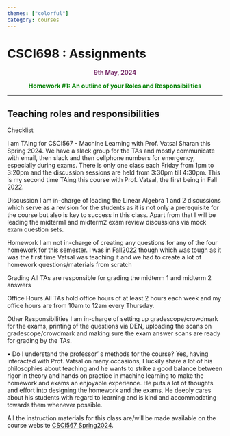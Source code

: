 ```yaml
---
themes: ["colorful"]
category: courses
---
```


# CSCI698 : Assignments
<p style="text-align:center; color:#7A306C"> <b>9th May, 2024</b> </p>
<p style='text-align:center;color:green'><b>
Homework #1: An outline of your Roles and Responsibilities</b></p>


---

## Teaching roles and responsibilities

Checklist

I am TAing for CSCI567 - Machine Learning with Prof. Vatsal Sharan this Spring 2024. We have a slack group for the TAs and mostly communicate with email, then slack and then cellphone numbers for emergency, especially during exams. There is only one class each Friday from 1pm to 3:20pm and the discussion sessions are held from 3:30pm till 4:30pm. This is my second time TAing this course with Prof. Vatsal, the first being in Fall 2022.

Discussion I am in-charge of leading the Linear Algebra 1 and 2 discussions which serve as a revision for the students as it is not only a prerequisite for the course but also is key to success in this class. Apart from that I will be leading the midterm1 and midterm2 exam review discussions via mock exam question sets.

Homework I am not in-charge of creating any questions for any of the four homework for this semester. I was in Fall2022 though which was tough as it was the first time Vatsal was teaching it and we had to create a lot of homework questions/materials from scratch

Grading All TAs are responsible for grading the midterm 1 and midterm 2 answers

Office Hours All TAs hold office hours of at least 2 hours each week and my office hours are from 10am to 12am every Thursday.

Other Responsibilities I am in-charge of setting up gradescope/crowdmark for the exams, printing of the questions via DEN, uploading the scans on gradescope/crowdmark and making sure the exam answer scans are ready for grading by the TAs.

• Do I understand the professor’ s methods for the course? Yes, having interacted with Prof. Vatsal on many occasions, I luckily share a lot of his philosophies about teaching and he wants to strike a good balance between rigor in theory and hands on practice in machine learning to make the homework and exams an enjoyable experience. He puts a lot of thoughts and effort into designing the homework and the exams. He deeply cares about his students with regard to learning and is kind and accommodating towards them whenever possible.

All the instruction materials for this class are/will be made available on the 
course website [CSCI567 Spring2024](https://vatsalsharan.github.io/spring24.html).


